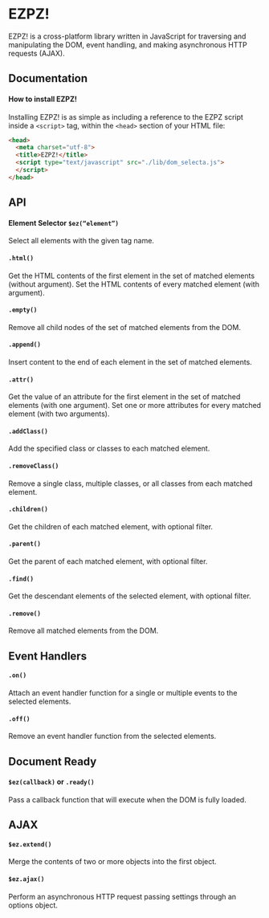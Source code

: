 # __EZPZ!__
EZPZ! is a cross-platform library written in JavaScript for traversing and manipulating the DOM, event handling, and making asynchronous HTTP requests (AJAX).

## Documentation

#### How to install EZPZ!
Installing EZPZ! is as simple as including a reference to the EZPZ script inside a ``` <script> ``` tag, within the ``` <head> ``` section of your HTML file:

``` HTML
<head>
  <meta charset="utf-8">
  <title>EZPZ!</title>
  <script type="text/javascript" src="./lib/dom_selecta.js">
  </script>
</head>
```


## API

#### Element Selector ```$ez(“element”)```

Select all elements with the given tag name.

#### ``` .html() ```

Get the HTML contents of the first element in the set of matched elements (without argument). Set the HTML contents of every matched element (with argument).

#### ``` .empty() ```

Remove all child nodes of the set of matched elements from the DOM.

#### ``` .append() ```

Insert content to the end of each element in the set of matched elements.

#### ``` .attr() ```

Get the value of an attribute for the first element in the set of matched elements (with one argument). Set one or more attributes for every matched element (with two arguments).

#### ``` .addClass() ```

Add the specified class or classes to each matched element.

#### ``` .removeClass() ```

Remove a single class, multiple classes, or all classes from each matched element.

#### ``` .children() ```

Get the children of each matched element, with optional filter.

#### ``` .parent() ```

Get the parent of each matched element, with optional filter.

#### ``` .find() ```

Get the descendant elements of the selected element, with optional filter.

#### ``` .remove() ```

Remove all matched elements from the DOM.

## Event Handlers

#### ``` .on() ```
Attach an event handler function for a single or multiple events to the selected elements.

#### ``` .off() ```
Remove an event handler function from the selected elements.

## Document Ready
#### ``` $ez(callback) ``` or ``` .ready() ```
Pass a callback function that will execute when the DOM is fully loaded.

## AJAX

#### ``` $ez.extend() ```
Merge the contents of two or more objects into the first object.

#### ``` $ez.ajax() ```
Perform an asynchronous HTTP request passing settings through an options object.
